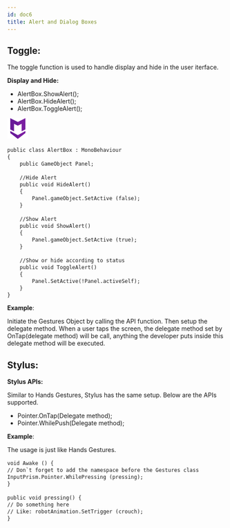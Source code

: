 ```yaml
---
id: doc6
title: Alert and Dialog Boxes
---
```


## Toggle: 

The toggle function is used to handle display and hide in the user iterface.

**Display and Hide:**

- AlertBox.ShowAlert();
- AlertBox.HideAlert();
- AlertBox.ToggleAlert(); 

![alt text](https://github.com/adam-p/markdown-here/raw/master/src/common/images/icon48.png "Logo Title Text 1")

~~~~
public class AlertBox : MonoBehaviour 
{
	public GameObject Panel; 

	//Hide Alert
	public void HideAlert()
	{
		Panel.gameObject.SetActive (false);
	}

	//Show Alert
	public void ShowAlert()
	{
		Panel.gameObject.SetActive (true);
	}

	//Show or hide according to status 
	public void ToggleAlert()
	{
		Panel.SetActive(!Panel.activeSelf);
	}
}
~~~~
 

**Example**:

Initiate the Gestures Object by calling the API function. Then setup the delegate method. When a user taps the screen, the delegate method set by OnTap(delegate method) will be call, anything the developer puts inside this delegate method will be executed.

## Stylus:
**Stylus APIs:**

Similar to Hands Gestures, Stylus has the same setup. Below are the APIs supported.

- Pointer.OnTap(Delegate method);
- Pointer.WhilePush(Delegate method);

**Example**:

The usage is just like Hands Gestures.
~~~~
void Awake () {
// Don`t forget to add the namespace before the Gestures class
InputPrism.Pointer.WhilePressing (pressing);
}

public void pressing() {
// Do something here
// Like: robotAnimation.SetTrigger (crouch);
}
~~~~
